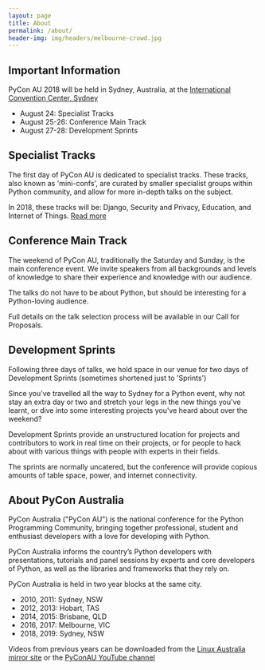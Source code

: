 ```yaml
---
layout: page
title: About 
permalink: /about/
header-img: img/headers/melbourne-crowd.jpg
---
```


## Important Information

PyCon AU 2018 will be held in Sydney, Australia, at the [International Convention Center, Sydney](https://www.iccsydney.com.au)

- August 24: Specialist Tracks
- August 25-26: Conference Main Track 
- August 27-28: Development Sprints

## Specialist Tracks

The first day of PyCon AU is dedicated to specialist tracks. These tracks, also known as 'mini-confs', are curated
by smaller specialist groups within Python community, and allow for more in-depth talks on the subject. 

In 2018, these tracks will be: Django, Security and Privacy, Education, and Internet of Things. [Read more](/news/specialist-tracks) 

## Conference Main Track

The weekend of PyCon AU, traditionally the Saturday and Sunday, is the main conference event. We invite speakers from all backgrounds and levels of knowledge to share their experience and knowledge with our audience. 

The talks do not have to be about Python, but should be interesting for a Python-loving audience. 

Full details on the talk selection process will be available in our Call for Proposals. 

## Development Sprints

Following three days of talks, we hold space in our venue for two days of Development Sprints (sometimes shortened just to 'Sprints')

Since you've travelled all the way to Sydney for a Python event, why not stay an extra day or two and stretch your legs in the new things you've learnt, or dive into some interesting projects you've heard about over the weekend?

Development Sprints provide an unstructured location for projects and contributors to work in real time on their projects, or for people to hack about with various things with people with experts in their fields. 

The sprints are normally uncatered, but the conference will provide copious amounts of table space, power, and internet connectivity. 

## About PyCon Australia

PyCon Australia ("PyCon AU") is the national conference for the Python
Programming Community, bringing together professional, student and enthusiast developers
with a love for developing with Python.

PyCon Australia informs the country’s Python developers with presentations,
tutorials and panel sessions by experts and core developers of Python, as well
as the libraries and frameworks that they rely on.

PyCon Australia is held in two year blocks at the same city.

- 2010, 2011: Sydney, NSW
- 2012, 2013: Hobart, TAS
- 2014, 2015: Brisbane, QLD
- 2016, 2017: Melbourne, VIC
- 2018, 2019: Sydney, NSW

Videos from previous years can be downloaded from the [Linux Australia mirror site](http://mirror.linux.org.au/pycon-au/) or the [PyConAU YouTube channel](https://www.youtube.com/user/PyConAU/playlists)

